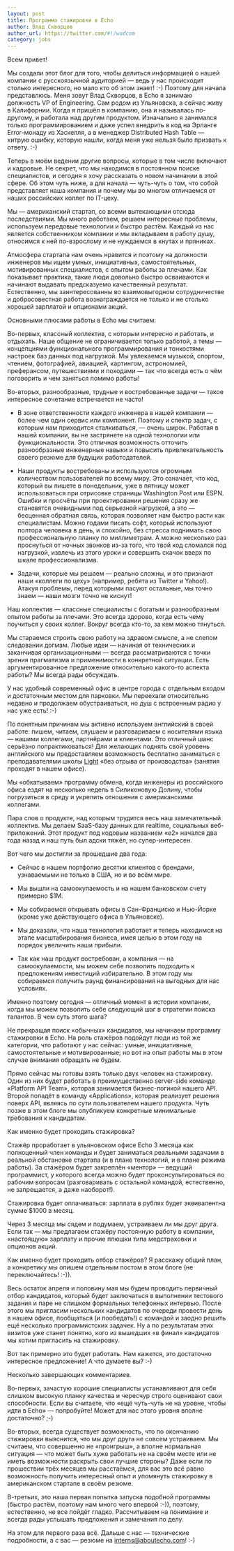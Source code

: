 ```yaml
---
layout: post
title: Программа стажировки в Echo
author: Влад Скворцов
author_url: https://twitter.com/#!/wadcom
category: jobs
---
```


Всем привет!

Мы создали этот блог для того, чтобы делиться информацией о нашей компании с русскоязычной аудиторией — ведь у нас происходит столько интересного, но мало кто об этом знает! :-) Поэтому для начала представлюсь. Меня зовут Влад Скворцов, в Echo я занимаю должность VP of Engineering. Сам родом из Ульяновска, а сейчас живу в Калифорнии. Когда я пришёл в компанию, она и называлась по-другому, и работала над другим продуктом. Изначально я занимался только программированием и даже успел внедрить в код на Эрланге Error-монаду из Хаскелля, а в менеджер Distributed Hash Table — хитрую ошибку, которую нашли, когда меня уже нельзя было призвать к ответу. :-)

Теперь в моём ведении другие вопросы, которые в том числе включают и кадровые. Не секрет, что мы находимся в постоянном поиске специалистов, и сегодня я хочу рассказать о новом начинании в этой сфере. Об этом чуть ниже, а для начала — чуть-чуть о том, что собой представляет наша компания и почему мы во многом отличаемся от наших российских коллег по IT-цеху.

Мы — американский стартап, со всеми вытекающими отсюда последствиями. Мы много работаем, решаем интересные проблемы, используем передовые технологии и быстро растём. Каждый из нас является собственником компании и мы вкладываем в работу душу, относимся к ней по-взрослому и не нуждаемся в кнутах и пряниках.

Атмосфера стартапа нам очень нравится и поэтому на должности инженеров мы ищем умных, инициативных, самостоятельных, мотивированных специалистов, с опытом работы за плечами. Как показывает практика, такие люди довольно быстро осваиваются и начинают выдавать предсказуемо качественный результат. Естественно, мы заинтересованны во взаимовыгодном сотрудничестве и добросовестная работа вознаграждается не только и не столько хорошей зарплатой и опционами акций.

Основными плюсами работы в Echo мы считаем:

Во-первых, классный коллектив, с которым интересно и работать, и отдыхать. Наше общение не ограничивается только работой, а темы — концепциями функционального программирования и тонкостями настроек баз данных под нагрузкой. Мы увлекаемся музыкой, спортом, чтением, фотографией, авиацией, картингом, астрономией, преферансом, путешествиями и походами — так что всегда есть о чём поговорить и чем заняться помимо работы!

Во-вторых, разнообразные, трудные и востребованные задачи — такое интересное сочетание встречается не часто!

* В зоне ответственности каждого инженера в нашей компании — более чем один сервис или компонент. Поэтому и спектр задач, с которым нам приходится сталкиваться, — очень широк. Работая в нашей компании, вы не застрянете на одной технологии или функциональности. Это отличная возможность отточить разнообразные инженерные навыки и повысить привлекательность своего резюме для будущих работодателей. 
   
* Наши продукты востребованы и используются огромным количеством пользователей по всему миру. Это означает, что код, который вы пишете в понедельник, уже в пятницу может использоваться при отрисовке страницы Washington Post или ESPN. Ошибки и просчёты при проектировании решения сразу же становятся очевидными под серьезной нагрузкой, а это — бесценная обратная связь, которая позволяет нам быстро расти как специалистам. Можно годами писать софт, который используют полтора человека в день, и спокойно, без стресса поднимать свою профессиональную планку по миллиметрам. А можно несколько раз проснуться от ночных звонков из-за того, что твой код сломался под нагрузкой, извлечь из этого уроки и совершить скачок вверх по шкале профессионализма.

* Задачи, которые мы решаем — реально сложны, и это признают наши «коллеги по цеху» (например, ребята из Twitter и Yahoo!). Атакуя проблемы, перед которыми пасуют остальные, мы точно знаем — наши мозги точно не киснут!

Наш коллектив — классные специалисты с богатым и разнообразным опытом работы за плечами. Это всегда здорово, когда есть чему поучиться у своих коллег. Вокруг всегда кто-то, за кем можно тянуться.

Мы стараемся строить свою работу на здравом смысле, а не слепом следовании догмам. Любые идеи — начиная от технических и заканчивая организационными — всегда рассматриваются с точки зрения прагматизма и применимости в конкретной ситуации. Есть аргументированное предложение относительно какого-то аспекта работы? Мы всегда рады обсуждать.

У нас удобный современный офис в центре города с отдельным входом и достаточным местом для парковки. Мы переехали относительно недавно и продолжаем обустраиваться, но душ с встроенным радио у нас уже есть! :-)

По понятным причинам мы активно используем английский в своей работе: пишем, читаем, слушаем и разговариваем с носителями языка — нашими коллегами, партнёрами и клиентами. Это отличный шанс серьёзно попрактиковаться! Для желающих поднять свой уровень английского мы предоставляем возможность бесплатно заниматься с преподавателями школы [Light](http://lightschool.ru/) «без отрыва от производства» (занятия проходят в нашем офисе).

Мы «обкатываем» программу обмена, когда инженеры из российского офиса ездят на несколько недель в Силиконовую Долину, чтобы погрузиться в среду и укрепить отношения с американскими коллегами.

Пара слов о продукте, над которым трудится весь наш замечательный коллектив.  Мы делаем SaaS-базу данных для realtime, социальных веб-приложений. Этот продукт под кодовым названием «e2» начался два года назад и наш путь был адски тяжёл, но супер-интересен.

Вот чего мы достигли за прошедшие два года:

* Сейчас в нашем портфолио десятки клиентов с брендами, узнаваемыми не только в США, но и во всём мире.

* Мы вышли на самоокупаемость и на нашем банковском счету примерно $1M.

* Мы собираемся открывать офисы в Сан-Франциско и Нью-Йорке (кроме уже действующего офиса в Ульяновске).

* Мы доказали, что наша технология работает и теперь находимся на этапе масштабирования бизнеса, имея целью в этом году на порядок увеличить наши прибыли.

* Так как наш продукт востребован, а компания — на самоокупаемости, мы можем себе позволить подходить к предложениям инвестиций избирательно. В этом году мы собираемся получить раунд финансирования на выгодных для нас условиях.

Именно поэтому сегодня — отличный момент в истории компании, когда мы можем позволить себе следующий шаг в стратегии поиска талантов. В чем суть этого шага?

Не прекращая поиск «обычных» кандидатов, мы начинаем программу стажировки в Echo. На роль стажёров подойдут люди из той же категории, что работают у нас сейчас: умные, инициативные, самостоятельные и мотивированные; но вот на опыт работы мы в этом случае внимания обращать не будем.

Прямо сейчас мы готовы взять только двух человек на стажировку. Один из них будет работать в преимущественно server-side команде «Platform API Team», которая занимается бизнес-логикой нашего API. Второй попадёт в команду «Applications», которая реализует решения поверх API, являясь по сути пользователем нашего продукта. Чуть позже в этом блоге мы опубликуем конкретные минимальные требования к кандидатам.

Как именно будет проходить стажировка?

Стажёр проработает в ульяновском офисе Echo 3 месяца как полноценный член команды и будет заниматься реальными задачами в реальной обстановке стартапа (и в плане технологий, и в плане режима работы). За стажёром будет закреплён «ментор» — ведущий программист, у которого всегда можно будет проконсультироваться по рабочим вопросам (разговаривать с остальной командой, естественно, не запрещается, а даже наоборот!).

Стажировка будет оплачиваться: зарплата в рублях будет эквивалентна сумме $1000 в месяц.

Через 3 месяца мы сядем и подумаем, устраиваем ли мы друг друга. Если так — мы предлагаем стажёру постоянную работу в компании, «настоящую» зарплату и прочие плюшки типа медстраховки и опционов акций.

Как именно будет проходить отбор стажёров? Я расскажу общий план, а конкретику мы опишем отдельным постом в этом блоге (не переключайтесь! :-)).

Весь остаток апреля и половину мая мы будем проводить первичный отбор кандидатов, который будет заключаться в выполнении тестового задания и паре не слишком формальных телефонных интервью. После этого мы пригласим нескольких кандидатов по очереди провести день в нашем офисе, пообщаться (и пообедать!) с командой и заодно решить ещё несколько программистских задачек. Ну а по результатам этих визитов уже станет понятно, кого из вышедших «в финал» кандидатов мы хотим пригласить на стажировку.

Вот так примерно это будет работать. Нам кажется, это достаточно интересное предложение! А что думаете вы? :-)

Несколько завершающих комментариев.

Во-первых, зачастую хорошие специалисты устанавливают для себя слишком высокую планку качества и чересчур строго оценивают свои способности. Если вы считаете, что «ещё чуть-чуть не на уровне, чтобы идти в Echo» — попробуйте! Может для нас этого уровня вполне достаточно? ;-)

Во-вторых, всегда существует возможность, что по окончанию стажировки выяснится, что мы друг друга не совсем устраиваем. Мы считаем, что совершенно не «проигрыш», а вполне нормальная ситуация — что может быть хуже работать не на своём месте или не иметь возможности раскрыть свои лучшие стороны? Даже если по прошествии трёх месяцев мы расстаёмся, для вас это всё равно возможность получить интересный опыт и упомянуть стажировку в американском стартапе в своём резюме.

В-третьих, это наша первая попытка запуска подобной программы (быстро растём, поэтому нам много чего впервой :-)), поэтому, естественно, не все пойдёт гладко. Рассчитываем на понимание и всегда рады услышать предложения и замечания по делу.

На этом для первого раза всё. Дальше с нас — технические подробности, а с вас — резюме на [interns@aboutecho.com](mailto:interns@aboutecho.com)! :-)

